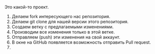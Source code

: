 Это какой-то проект.

1. Делаем fork интересующего нас репозитория.
2. Делаем git clone для нашей версии этого репозитория.
3. Создаем ветку с предлагаемыми изменениями.
4. Производим все изменения только в этой ветке.
5. Отправляем (push) эти изменения на свой аккаунт.
6. В окне на GitHub появляется возможность отправить Pull request.
7. 
